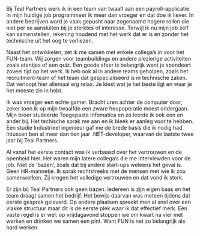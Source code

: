 Bij Teal Partners werk ik in een team van twaalf aan een payroll-applicatie. In mijn huidige job programmeer ik meer dan vroeger en dat doe ik liever. In andere bedrijven word je vaak gepusht naar zogenaamd hogere rollen die niet per se aansluiten bij je sterktes of interesse. Terwijl ik nu mijn job zelf kan samenstellen, rekening houdend met het werk dat er is en zonder het technische uit het oog te verliezen.



Naast het ontwikkelen, zet ik me samen met enkele collega’s in voor het FUN-team. Wij zorgen voor teambuildings en andere plezierige activiteiten zoals etentjes of een quiz. Een goede sfeer is belangrijk want je spendeert zoveel tijd op het werk. Ik heb ook al in andere teams geholpen, zoals het recruitment-team of het team dat gespecialiseerd is in technische zaken. Dat verloopt hier allemaal erg relax. Je kiest wat je het beste ligt en waar je het meeste zin in hebt.



Ik was vroeger een echte gamer. Bracht uren achter de computer door, zeker toen ik op mijn twaalfde een zware heupoperatie moest ondergaan. Mijn broer studeerde Toegepaste Infomatica en zo leerde ik ook een en ander bij. Het techische sprak me aan en ik bleek er aanleg voor te hebben. Een studie Industrieel ingenieur gaf me de brede basis die ik nodig had. Intussen ben al meer dan tien jaar .NET-developer, waarvan de laatste twee jaar bij Teal Partners.



Al vanaf het eerste contact was ik verbaasd over het vertrouwen en de openheid hier. Het waren mijn latere collega’s die me interviewden voor de job. Niet de ‘bazen’, zoals dat bij andere start-ups weleens het geval is. Geen HR-mannetje. Ik sprak rechtstreeks met de mensen met wie ik zou samenwerken. Zij kregen het volledige vertrouwen en dat vond ik sterk.



Er zijn bij Teal Partners ook geen bazen. Iedereen is zijn eigen baas en het team draagt samen het bedrijf. Het bewijs daarvan was meteen tijdens dat eerste gesprek geleverd. Op andere plaatsen spreekt men al snel over een vlakke structuur maar dit is de eerste plek waar ik dat effectief merk. Eén vaste regel is er wel: op vrijdagavond stoppen we om kwart na vier met werken en drinken we samen een pint. Want FUN is net zo belangrijk als hard werken. 